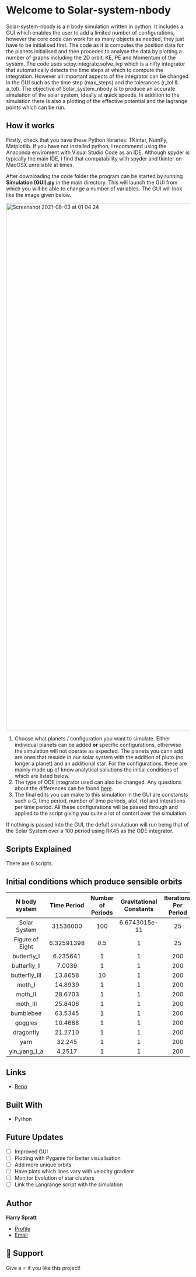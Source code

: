 # Welcome to Solar-system-nbody

Solar-system-nbody is a n body simulation written in python. It includes a GUI which enables the user to add a limited number of configurations, however the core code can work for as many objects as needed, they just have to be initialised first. The code as it is computes the position data for the planets initialised and then procedes to analyse the data by plotting a number of graphs including the 2D orbit, KE, PE and Momentum of the system. The code uses scipy.integrate.solve_ivp which is a nifty integrator that automatically detects the time steps at which to compute the integration. However all important aspects of the integrator can be changed in the GUI such as the time step (max_steps) and the tolerances (r_tol & a_tol). The objective of Solar_system_nbody is to produce an accurate simulation of the solar system, ideally at quick speeds. In addition to the simulation there is also a plotting of the effective potential and the lagrange points which can be run.

## How it works

Firstly, check that you have these Python libraries: TKinter, NumPy, Matplotlib. If you have not installed python, I recommend using the Anaconda enviroment with Visual Studio Code as an IDE. Although spyder is typically the main IDE, I find that compatability with spyder and tkinter on MacOSX unreliable at times. 

After downloading the code folder the program can be started by running **Simulation (GUI).py** in the main directory. This will launch the GUI from which you will be able to change a number of variables. The GUI will look like the image given below. 

<img width="1440" alt="Screenshot 2021-08-03 at 01 04 24" src="https://user-images.githubusercontent.com/42693405/127939202-c0c0e964-7b76-4a69-87e1-fdcdcb287dfd.png">

1. Choose what planets / configuration you want to simulate. Either individual planets can be added **or** specific configurations, otherwise the simulation will not operate as expected. The planets you cann add are ones that resuide in our solar system with the addition of pluto (no longer a planet) and an additional star. For the configurations, these are mainly made up of know analytical soliutions the initial conditions of which are listed below. 
2. The type of ODE integrator used can also be changed. Any questions about the differences can be found [here](https://docs.scipy.org/doc/scipy/reference/generated/scipy.integrate.solve_ivp.html). 
3. The final edits you can make to this simulation in the GUI are constansts such a G, time period, number of time periods, atol, rtol and interations per time period. All these configurations will be passed through and applied to the script giving you quite a lot of contorl over the simulation. 


If nothing is passed into the GUI, the defult simulatiuon will run being that of the Solar System over a 100 period using RK45 as the ODE integrator.

## Scripts Explained

There are 6 scripts. 
## Initial conditions which produce sensible orbits
  
| N body system | Time Period | Number of Periods | Gravitational Constants | Iterations Per Period | ODE Solver |
| :-----------: | :------------: | :------------: | :-----------: | :------------: | :------------: |
| Solar System   |   31536000   |    100 | 6.6743015e-11 | 25 | RK45 |
| Figure of Eight  |    6.32591398    |      0.5 | 1 | 25 | RK45 |
| butterfly_I     |    6.235641    |      1 | 1 | 200 | RK45 |
| butterfly_II     |    7.0039    |      1 | 1 | 200 | RK45 |
| butterfly_III     |    13.8658    |      10 | 1 | 200 | RK45 |
| moth_I     |    14.8939    |      1 | 1 | 200 | RK45 |
| moth_II     |    28.6703    |      1 | 1 | 200 | RK45 |
| moth_III     |    25.8406    |      1 | 1 | 200 | RK45 |
| bumblebee    |    63.5345    |      1 | 1 | 200 | RK45 |
| goggles    |    10.4668    |      1 | 1 | 200 | RK45 |
| dragonfly    |    21.2710    |      1 | 1 | 200 | RK45 |
| yarn    |    32.245    |      1 | 1 | 200 | RK45 |
| yin_yang_I_a    |    4.2517    |      1 | 1 | 200 | RK45 |


## Links

- [Repo](https://github.com/hsspratt/Solar-system-nbody "<N Body Simulation> Repo")

## Built With

- Python

## Future Updates

- [ ] Improved GUI
- [ ] Plotting with Pygame for better visualisation
- [ ] Add more unique orbits
- [ ] Have plots which lines vary with velocity gradient
- [ ] Monitor Evolution of star clusters
- [ ] Link the Langrange script with the simulation

## Author

**Harry Spratt**

- [Profile](https://github.com/hsspratt "Harry")
- [Email](mailto:ppyhss@nottingham.ac.uk?subject=Hi "Hi!")

## 🤝 Support

Give a ⭐️ if you like this project!
